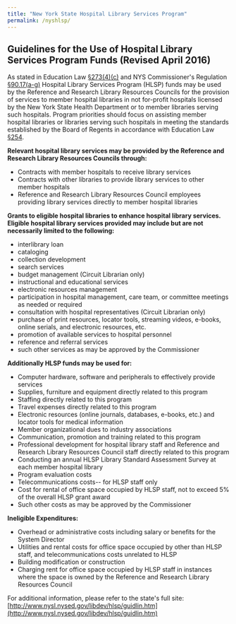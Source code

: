 ```yaml
---
title: "New York State Hospital Library Services Program"
permalink: /nyshlsp/
---
```

## Guidelines for the Use of Hospital Library Services Program Funds (Revised April 2016)

As stated in Education Law [§273(4)(c)](http://www.nysl.nysed.gov/libdev/excerpts/edn273.htm) and NYS Commissioner's Regulation [§90.17(a-g)](http://www.nysl.nysed.gov/libdev/excerpts/finished_regs/9017.htm) Hospital Library Services Program (HLSP) funds may be used by the Reference and Research Library Resources Councils for the provision of services to member hospital libraries in not for-profit hospitals licensed by the New York State Health Department or to member libraries serving such hospitals. Program priorities should focus on assisting member hospital libraries or libraries serving such hospitals in meeting the standards established by the Board of Regents in accordance with Education Law [§254](http://www.nysl.nysed.gov/libdev/excerpts/edn254.htm).

**Relevant hospital library services may be provided by the Reference and Research Library Resources Councils through:**
* Contracts with member hospitals to receive library services
* Contracts with other libraries to provide library services to other member hospitals
* Reference and Research Library Resources Council employees providing library services directly to member hospital libraries

**Grants to eligible hospital libraries to enhance hospital library services. Eligible hospital library services provided may include but are not necessarily limited to the following:**
* interlibrary loan
* cataloging
* collection development
* search services
* budget management (Circuit Librarian only)
* instructional and educational services
* electronic resources management
* participation in hospital management, care team, or committee meetings as needed or required
* consultation with hospital representatives (Circuit Librarian only)
* purchase of print resources, locator tools, streaming videos, e-books, online serials, and electronic resources, etc.
* promotion of available services to hospital personnel
* reference and referral services
* such other services as may be approved by the Commissioner

**Additionally HLSP funds may be used for:**
* Computer hardware, software and peripherals to effectively provide services
* Supplies, furniture and equipment directly related to this program
* Staffing directly related to this program
* Travel expenses directly related to this program
* Electronic resources (online journals, databases, e-books, etc.) and locator tools for medical information
* Member organizational dues to industry associations
* Communication, promotion and training related to this program
* Professional development for hospital library staff and Reference and Research Library Resources Council staff directly related to this program
* Conducting an annual HLSP Library Standard Assessment Survey at each member hospital library
* Program evaluation costs
* Telecommunications costs-- for HLSP staff only
* Cost for rental of office space occupied by HLSP staff, not to exceed 5% of the overall HLSP grant award
* Such other costs as may be approved by the Commissioner

**Ineligible Expenditures:**
* Overhead or administrative costs including salary or benefits for the System Director
* Utilities and rental costs for office space occupied by other than HLSP staff, and telecommunications costs unrelated to HLSP
* Building modification or construction
* Charging rent for office space occupied by HLSP staff in instances where the space is owned by the Reference and Research Library Resources Council

For additional information, please refer to the state's full site: [http://www.nysl.nysed.gov/libdev/hlsp/guidlin.htm](http://www.nysl.nysed.gov/libdev/hlsp/guidlin.htm)
